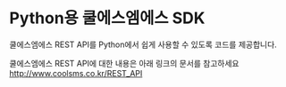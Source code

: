 # Python용 쿨에스엠에스 SDK

쿨에스엠에스 REST API를 Python에서 쉽게 사용할 수 있도록 코드를 제공합니다.

쿨에스엠에스 REST API에 대한 내용은 아래 링크의 문서를 참고하세요
http://www.coolsms.co.kr/REST_API
